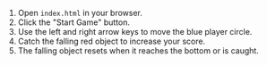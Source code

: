 1. Open `index.html` in your browser.
2. Click the "Start Game" button.
3. Use the left and right arrow keys to move the blue player circle.
4. Catch the falling red object to increase your score.
5. The falling object resets when it reaches the bottom or is caught.
